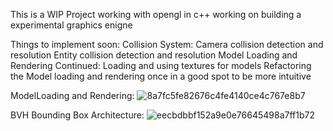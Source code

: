 This is a WIP Project working with opengl in c++ working on building a experimental graphics enigne

Things to implement soon:
  Collision System:
    Camera collision detection and resolution
    Entity collision detection and resolution
  Model Loading and Rendering Continued:
    Loading and using textures for models
    Refactoring the Model loading and rendering once in a good spot to be more intuitive
  

ModelLoading and Rendering:
![8a7fc5fe82676c4fe4140ce4c767e8b7](https://github.com/user-attachments/assets/b4025efd-7ffc-4f7f-8a6e-7b6f1473e1da)


BVH Bounding Box Architecture:
![eecbdbbf152a9e0e76645498a7ff1b72](https://github.com/user-attachments/assets/1041847a-85fb-4b75-8e08-dc27acfff1f4)
